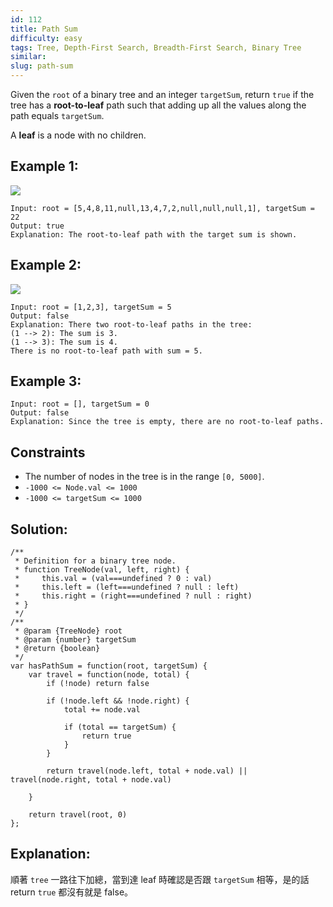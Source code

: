 ```yaml
---
id: 112
title: Path Sum
difficulty: easy
tags: Tree, Depth-First Search, Breadth-First Search, Binary Tree
similar:
slug: path-sum
---
```


Given the `root` of a binary tree and an integer `targetSum`, return `true` if the tree has a **root-to-leaf** path such that adding up all the values along the path equals `targetSum`.

A **leaf** is a node with no children.

## Example 1:

![](https://assets.leetcode.com/uploads/2021/01/18/pathsum1.jpg)

```
Input: root = [5,4,8,11,null,13,4,7,2,null,null,null,1], targetSum = 22
Output: true
Explanation: The root-to-leaf path with the target sum is shown.
```

## Example 2:

![](https://assets.leetcode.com/uploads/2021/01/18/pathsum2.jpg)

```
Input: root = [1,2,3], targetSum = 5
Output: false
Explanation: There two root-to-leaf paths in the tree:
(1 --> 2): The sum is 3.
(1 --> 3): The sum is 4.
There is no root-to-leaf path with sum = 5.
```

## Example 3:

```
Input: root = [], targetSum = 0
Output: false
Explanation: Since the tree is empty, there are no root-to-leaf paths.
```

## Constraints

- The number of nodes in the tree is in the range `[0, 5000]`.
- `-1000 <= Node.val <= 1000`
- `-1000 <= targetSum <= 1000`

## Solution:

```
/**
 * Definition for a binary tree node.
 * function TreeNode(val, left, right) {
 *     this.val = (val===undefined ? 0 : val)
 *     this.left = (left===undefined ? null : left)
 *     this.right = (right===undefined ? null : right)
 * }
 */
/**
 * @param {TreeNode} root
 * @param {number} targetSum
 * @return {boolean}
 */
var hasPathSum = function(root, targetSum) {
    var travel = function(node, total) {
        if (!node) return false

        if (!node.left && !node.right) {
            total += node.val

            if (total == targetSum) {
                return true
            }
        }

        return travel(node.left, total + node.val) || travel(node.right, total + node.val)

    }

    return travel(root, 0)
};
```

## Explanation:

順著 `tree` 一路往下加總，當到達 leaf 時確認是否跟 `targetSum` 相等，是的話 return `true` 都沒有就是 false。
